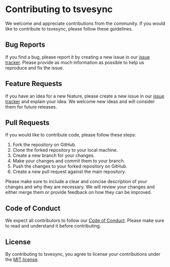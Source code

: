 # Contributing to tsvesync

We welcome and appreciate contributions from the community. If you would like to contribute to tsvesync, please follow these guidelines.

## Bug Reports

If you find a bug, please report it by creating a new issue in our [issue tracker](https://github.com/spkesDE/tsvesync/issues). Please provide as much information as possible to help us reproduce and fix the issue.

## Feature Requests

If you have an idea for a new feature, please create a new issue in our [issue tracker](https://github.com/spkesDE/tsvesync/issues) and explain your idea. We welcome new ideas and will consider them for future releases.

## Pull Requests

If you would like to contribute code, please follow these steps:

1. Fork the repository on GitHub.
2. Clone the forked repository to your local machine.
3. Create a new branch for your changes.
4. Make your changes and commit them to your branch.
5. Push the changes to your forked repository on GitHub.
6. Create a new pull request against the main repository.

Please make sure to include a clear and concise description of your changes and why they are necessary. We will review your changes and either merge them or provide feedback on how they can be improved.

## Code of Conduct

We expect all contributors to follow our [Code of Conduct](https://github.com/spkesDE/tsvesync/CODE_OF_CONDUCT.md). Please make sure to read and understand it before contributing.

## License

By contributing to tsvesync, you agree to license your contributions under the [MIT license](https://opensource.org/licenses/MIT).
